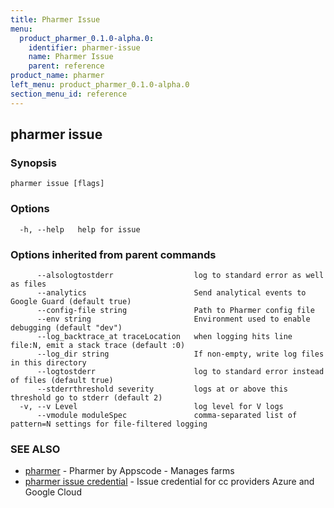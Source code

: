 ```yaml
---
title: Pharmer Issue
menu:
  product_pharmer_0.1.0-alpha.0:
    identifier: pharmer-issue
    name: Pharmer Issue
    parent: reference
product_name: pharmer
left_menu: product_pharmer_0.1.0-alpha.0
section_menu_id: reference
---
```

## pharmer issue



### Synopsis




```
pharmer issue [flags]
```

### Options

```
  -h, --help   help for issue
```

### Options inherited from parent commands

```
      --alsologtostderr                  log to standard error as well as files
      --analytics                        Send analytical events to Google Guard (default true)
      --config-file string               Path to Pharmer config file
      --env string                       Environment used to enable debugging (default "dev")
      --log_backtrace_at traceLocation   when logging hits line file:N, emit a stack trace (default :0)
      --log_dir string                   If non-empty, write log files in this directory
      --logtostderr                      log to standard error instead of files (default true)
      --stderrthreshold severity         logs at or above this threshold go to stderr (default 2)
  -v, --v Level                          log level for V logs
      --vmodule moduleSpec               comma-separated list of pattern=N settings for file-filtered logging
```

### SEE ALSO
* [pharmer](/docs/reference/pharmer.md)	 - Pharmer by Appscode - Manages farms
* [pharmer issue credential](/docs/reference/pharmer_issue_credential.md)	 - Issue credential for cc providers Azure and Google Cloud

